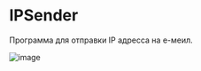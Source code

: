 # IPSender
Программа для отправки IP адресса на е-меил.

![image](https://user-images.githubusercontent.com/21084600/188883928-56ae61c5-d9e9-4314-8326-463d5289c2ae.png)
